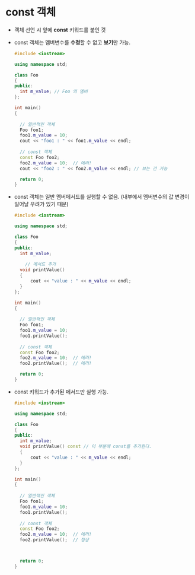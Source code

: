 # const 객체

- 객체 선언 시 앞에 **const** 키워드를 붙인 것

- const 객체는 멤버변수를 **수정**할 수 없고 **보기**만 가능.

  ```c++
  #include <iostream>
  
  using namespace std;
  
  class Foo
  {
  public:
  	int m_value; // Foo 의 멤버
  };
  
  int main() 
  {
  	
  	// 일반적인 객체
  	Foo foo1;
  	foo1.m_value = 10;
  	cout << "foo1 : " << foo1.m_value << endl;
  	
  	// const 객체
  	const Foo foo2;
  	foo2.m_value = 10;  // 에러!
  	cout << "foo2 : " << foo2.m_value << endl; // 보는 건 가능
  
  	return 0;
  }
  ```

  

- const 객체는 일반 멤버메서드를 실행할 수 없음. (내부에서 멤버변수의 값 변경이 일어날 우려가 있기 때문) 

  ```c++
  #include <iostream>
  
  using namespace std;
  
  class Foo
  {
  public:
  	int m_value;
      
      // 메서드 추가
  	void printValue() 
  	{
  		cout << "value : " << m_value << endl;
  	}
  };
  
  int main() 
  {
  	
  	// 일반적인 객체
  	Foo foo1;
  	foo1.m_value = 10;
  	foo1.printValue();
  	
  	// const 객체
  	const Foo foo2;
  	foo2.m_value = 10;  // 에러!
  	foo2.printValue();  // 에러!
  
  	return 0;
  }
  ```

- const 키워드가 추가된 메서드만 실행 가능.

  ```c++
  #include <iostream>
  
  using namespace std;
  
  class Foo
  {
  public:
  	int m_value;
  	void printValue() const // 이 부분에 const를 추가한다.
  	{
  		cout << "value : " << m_value << endl;
  	}
  };
  
  int main() 
  {
  	
  	// 일반적인 객체
  	Foo foo1;
  	foo1.m_value = 10;
  	foo1.printValue();
  	
  	// const 객체
  	const Foo foo2;
  	foo2.m_value = 10;  // 에러!
  	foo2.printValue();  // 정상
  
  
  
  	return 0;
  }
  ```

  